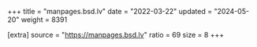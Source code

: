 +++
title = "manpages.bsd.lv"
date = "2022-03-22"
updated = "2024-05-20"
weight = 8391

[extra]
source = "https://manpages.bsd.lv"
ratio = 69
size = 8
+++
